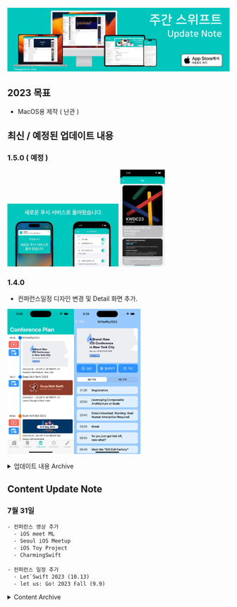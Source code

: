 <!-- <img src = "https://raw.githubusercontent.com/MintSwift/weekly-swift/main/assets/WeeklySwift_Update_Banner.jpg" width="100%" height="auto"> -->

[![Main_Banner](https://raw.githubusercontent.com/MintSwift/weekly-swift/main/assets/WeeklySwift_Update_Banner.jpg)](https://apps.apple.com/app/id1661868347?action=write-review)

## 2023 목표

- MacOS용 제작 ( 난관 )

## 최신 / 예정된 업데이트 내용

### 1.5.0 ( 예정 )
<img src = "https://raw.githubusercontent.com/MintSwift/MintImage/main/assets/Push_Welcome_Image.jpg" width="50%" height="auto">
 
<img src = "https://raw.githubusercontent.com/MintSwift/MintImage/main/assets/Push_Notification_Ex.png" width="20%" height="auto">

### 1.4.0

- 컨퍼런스일정 디자인 변경 및 Detail 화면 추가.

<img src = "https://raw.githubusercontent.com/MintSwift/weekly-swift/main/assets/Conference_Design.jpg" width="30%" height="auto"><img src = "https://raw.githubusercontent.com/MintSwift/weekly-swift/main/assets/Conference_Detail_Design.jpg" width="30%" height="auto">


<details>
  <summary>업데이트 내용 Archive</summary>
  
  ### 1.3.0
  - 딥링크 개선
  - 컨퍼런스일정 Widget 추가
   <img src = "https://raw.githubusercontent.com/MintSwift/weekly-swift/main/assets/Conference_Widget.jpg" width="20%" height="auto">

  ### 1.2.1
    - 주간스위프트 탭 버튼 누르면 Scroll To Top 기능 추가.

  ### 1.2.0
    - 아이패드 대응
    - Tutorial 화면 추가
      - Swift 문법, H.I.G, WWDC, 튜토리얼, 컨퍼런스 영상 및 글 모음
    - Conference Plan 화면 추가
    - 세계 각국 컨퍼런스 일정 추가.
 
</details>

## Content Update Note

### 7월 31일

```
- 컨퍼런스 영상 추가
  - iOS meet ML
  - Seoul iOS Meetup
  - iOS Toy Project
  - CharmingSwift

- 컨퍼런스 일정 추가
  - Let`Swift 2023 (10.13)
  - let us: Go! 2023 Fall (9.9)
```

<details>
  <summary>Content Archive</summary>

  ### 6월 30일

  ```
  - NYSwifty 2023
    2023.4월에 진행한 NYSwifty 2023 컨퍼런스 영상 추가

  - 컨퍼런스 일정 추가
    DO iOS 2023 (11.08)
    WWDC 2024(2024.06.04 예상)
  ```

  ### 6월 19일

  ```
  - SwiftHeroes 2023 
    2023.5월에 진행한 SwiftHeroes 컨퍼런스 영상 추가

  - WWDC2023 영상이 WWDC 섹션으로 이동

  - 컨퍼런스 일정 추가
    Seoul iOS Meetup (6.17)
    iOS Toy Project (6.24)
    iOS meets ML (7.8)
    Pragma Conference 2023 (10.5)
    Swift Leeds UK (10.9)
  ```

  ### 6월 2일

  ```
  - Korea Security ( Wladimir Palant )
  - TCA Youtube Tutorial 
  ```

  ### 5월 25일

  ```
  - SwiftUI To Do List 튜토리얼 추가.
  - 컨퍼런스 영상 추가
    - adiOS Korea( Blossom / intro / ASAP / Something )
    - Async Swift Korea(SyncSwift 2022)
  - Clone Coding 섹션 추가
    - Spotify (2022)
    - Instagram (2021)
  ```

  ### 5월 20일

  ```
  - Swift 문법 추가(한국어/영문)
  - WWDC 2022 영상
  - 컨퍼런스 행사 영상
  - SwiftUI 공식 튜토리얼 
```
  
</details>